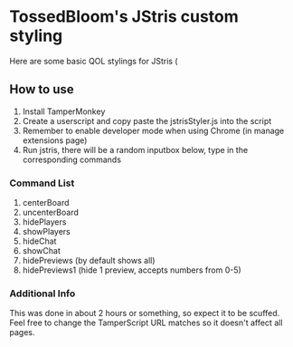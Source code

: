# TossedBloom's JStris custom styling

Here are some basic QOL stylings for JStris (

## How to use
1. Install TamperMonkey
2. Create a userscript and copy paste the jstrisStyler.js into the script
3. Remember to enable developer mode when using Chrome (in manage extensions page)
4. Run jstris, there will be a random inputbox below, type in the corresponding commands

### Command List
1. centerBoard
2. uncenterBoard
3. hidePlayers
4. showPlayers
5. hideChat
6. showChat
7. hidePreviews (by default shows all)
8. hidePreviews1 (hide 1 preview, accepts numbers from 0-5)

### Additional Info
This was done in about 2 hours or something, so expect it to be scuffed. Feel free to change the TamperScript URL matches so it doesn't affect all pages.
